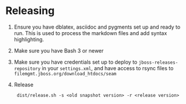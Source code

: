 Releasing
=========

1. Ensure you have dblatex, asciidoc and pygments set up and ready to run. This is used to process the markdown files and add syntax highlighting.
2. Make sure you have Bash 3 or newer
3. Make sure you have credentials set up to deploy to `jboss-releases-repository` in your `settings.xml`, and have access to rsync files to `filemgmt.jboss.org/download_htdocs/seam`
4. Release

        dist/release.sh -s <old snapshot version> -r <release version>

